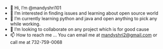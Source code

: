 - 👋 Hi, I’m @mandyshri101
- 👀 I’m interested in finding issues and learning about open source world
- 🌱 I’m currently learning python and java and open anything to pick any while working.
- 💞️ I’m looking to collaborate on any project which is for good cause
- 📫 How to reach me ... You can email me at mandyshri2@gmail.com or call me at 732-759-0068

<!---
mandyshri101/mandyshri101 is a ✨ special ✨ repository because its `README.md` (this file) appears on your GitHub profile.
You can click the Preview link to take a look at your changes.
--->
